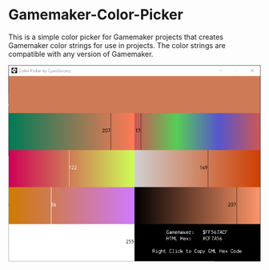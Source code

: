 # Gamemaker-Color-Picker
This is a simple color picker for Gamemaker projects that creates Gamemaker color strings for use in projects. The color strings are compatible with any version of Gamemaker.

![Color Picker Preview](preview.png)

